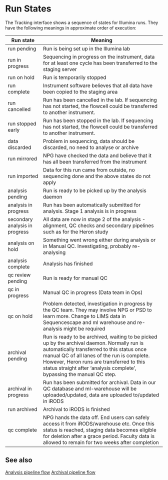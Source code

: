 # Run States

The Tracking interface shows a sequence of states for Illumina runs. They have the following meanings in approximate order of execution:

| Run state      | Meaning |
|----------------|---------|
| run pending    | Run is being set up in the Illumina lab |
| run in progress| Sequencing in progress on the instrument, data for at least one cycle has been transferred to the staging server |
| run on hold    | Run is temporarily stopped |
| run complete   | Instrument software believes that all data have been copied to the staging area |
| run cancelled  | Run has been cancelled in the lab. If sequencing has not started, the flowcell could be transferred to another instrument. |
| run stopped early | Run has been stopped in the lab. If sequencing has not started, the flowcell could be transferred to another instrument. |
| data discarded | Problem in sequencing, data should be discarded, no need to analyse or archive |
| run mirrored   | NPG have checked the data and believe that it has all been transferred from the instrument |
| run imported   | Data for this run came from outside, no sequencing done and the above states do not apply |
| analysis pending | Run is ready to be picked up by the analysis daemon |
| analysis in progress | Run has been automatically submitted for analysis. Stage 1 analysis is in progress |
| secondary analysis in progress | All data are now in stage 2 of the analysis - alignment, QC checks and secondary pipelines such as for the Heron study |
| analysis on hold | Something went wrong either during analysis or in Manual QC. Investigating, probably re-analysing |
| analysis complete | Analysis has finished |
| qc review pending | Run is ready for manual QC |
| qc in progress | Manual QC in progress (Data team in Ops) |
| qc on hold | Problem detected, investigation in progress by the QC team. They may involve NPG or PSD to learn more. Change to LIMS data in Sequencescape and ml warehouse and re-analysis might be required |
| archival pending | Run is ready to be archived, waiting to be picked up by the archival daemon. Normally run is automatically transferred to this status once manual QC of all lanes of the run is complete. However, Heron runs are transferred to this status straight after ‘analysis complete’, bypassing the manual QC step. |
| archival in progress | Run has been submitted for archival. Data in our QC database and ml-warehouse will be uploaded/updated, data are uploaded to/updated in iRODS |
| run archived | Archival to iRODS is finished |
| qc complete | NPG hands the data off. End users can safely access it from iRODS/warehouse etc. Once this status is reached, staging data becomes eligible for deletion after a grace period. Faculty data is allowed to remain for two weeks after completion |

## See also

[Analysis pipeline flow](https://github.com/wtsi-npg/npg_seq_pipeline/blob/devel/data/config_files/function_list_central.json.png)
[Archival pipeline flow](https://github.com/wtsi-npg/npg_seq_pipeline/blob/devel/data/config_files/function_list_post_qc_review.json.png)

